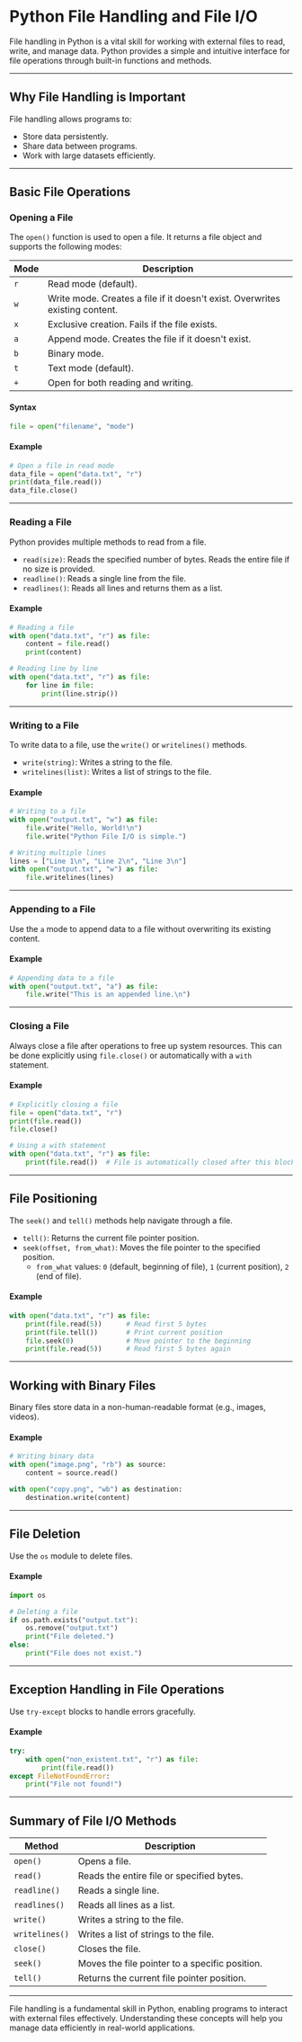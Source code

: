 # Python File Handling and File I/O

File handling in Python is a vital skill for working with external files to read, write, and manage data. Python provides a simple and intuitive interface for file operations through built-in functions and methods.

---

## Why File Handling is Important

File handling allows programs to:
- Store data persistently.
- Share data between programs.
- Work with large datasets efficiently.

---

## Basic File Operations

### Opening a File
The `open()` function is used to open a file. It returns a file object and supports the following modes:

| Mode | Description                          |
|------|--------------------------------------|
| `r`  | Read mode (default).                 |
| `w`  | Write mode. Creates a file if it doesn't exist. Overwrites existing content. |
| `x`  | Exclusive creation. Fails if the file exists. |
| `a`  | Append mode. Creates the file if it doesn't exist. |
| `b`  | Binary mode.                          |
| `t`  | Text mode (default).                 |
| `+`  | Open for both reading and writing.   |

#### Syntax
```python
file = open("filename", "mode")
```

#### Example
```python
# Open a file in read mode
data_file = open("data.txt", "r")
print(data_file.read())
data_file.close()
```

---

### Reading a File
Python provides multiple methods to read from a file.

- `read(size)`: Reads the specified number of bytes. Reads the entire file if no size is provided.
- `readline()`: Reads a single line from the file.
- `readlines()`: Reads all lines and returns them as a list.

#### Example
```python
# Reading a file
with open("data.txt", "r") as file:
    content = file.read()
    print(content)

# Reading line by line
with open("data.txt", "r") as file:
    for line in file:
        print(line.strip())
```

---

### Writing to a File
To write data to a file, use the `write()` or `writelines()` methods.

- `write(string)`: Writes a string to the file.
- `writelines(list)`: Writes a list of strings to the file.

#### Example
```python
# Writing to a file
with open("output.txt", "w") as file:
    file.write("Hello, World!\n")
    file.write("Python File I/O is simple.")

# Writing multiple lines
lines = ["Line 1\n", "Line 2\n", "Line 3\n"]
with open("output.txt", "w") as file:
    file.writelines(lines)
```

---

### Appending to a File
Use the `a` mode to append data to a file without overwriting its existing content.

#### Example
```python
# Appending data to a file
with open("output.txt", "a") as file:
    file.write("This is an appended line.\n")
```

---

### Closing a File
Always close a file after operations to free up system resources. This can be done explicitly using `file.close()` or automatically with a `with` statement.

#### Example
```python
# Explicitly closing a file
file = open("data.txt", "r")
print(file.read())
file.close()

# Using a with statement
with open("data.txt", "r") as file:
    print(file.read())  # File is automatically closed after this block
```

---

## File Positioning
The `seek()` and `tell()` methods help navigate through a file.

- `tell()`: Returns the current file pointer position.
- `seek(offset, from_what)`: Moves the file pointer to the specified position.
  - `from_what` values: `0` (default, beginning of file), `1` (current position), `2` (end of file).

#### Example
```python
with open("data.txt", "r") as file:
    print(file.read(5))      # Read first 5 bytes
    print(file.tell())       # Print current position
    file.seek(0)             # Move pointer to the beginning
    print(file.read(5))      # Read first 5 bytes again
```

---

## Working with Binary Files
Binary files store data in a non-human-readable format (e.g., images, videos).

#### Example
```python
# Writing binary data
with open("image.png", "rb") as source:
    content = source.read()

with open("copy.png", "wb") as destination:
    destination.write(content)
```

---

## File Deletion
Use the `os` module to delete files.

#### Example
```python
import os

# Deleting a file
if os.path.exists("output.txt"):
    os.remove("output.txt")
    print("File deleted.")
else:
    print("File does not exist.")
```

---

## Exception Handling in File Operations
Use `try-except` blocks to handle errors gracefully.

#### Example
```python
try:
    with open("non_existent.txt", "r") as file:
        print(file.read())
except FileNotFoundError:
    print("File not found!")
```

---

## Summary of File I/O Methods

| Method         | Description                                     |
|----------------|-------------------------------------------------|
| `open()`       | Opens a file.                                  |
| `read()`       | Reads the entire file or specified bytes.      |
| `readline()`   | Reads a single line.                           |
| `readlines()`  | Reads all lines as a list.                     |
| `write()`      | Writes a string to the file.                   |
| `writelines()` | Writes a list of strings to the file.          |
| `close()`      | Closes the file.                               |
| `seek()`       | Moves the file pointer to a specific position. |
| `tell()`       | Returns the current file pointer position.     |

---

File handling is a fundamental skill in Python, enabling programs to interact with external files effectively. Understanding these concepts will help you manage data efficiently in real-world applications.

